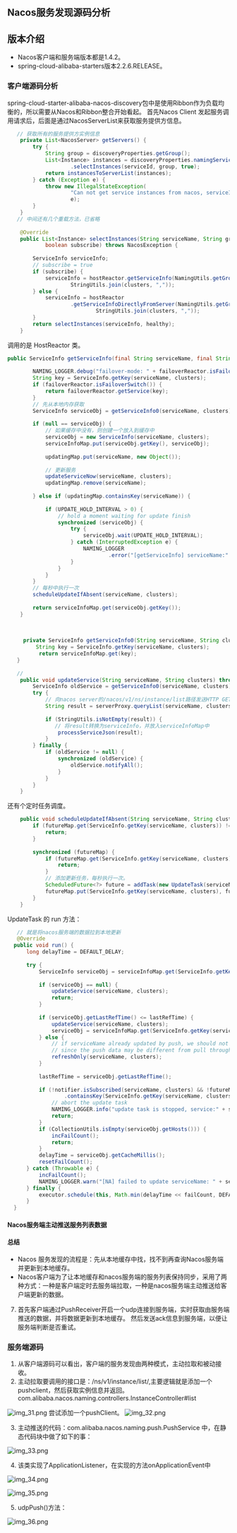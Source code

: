 ## Nacos服务发现源码分析
## 版本介绍
- Nacos客户端和服务端版本都是1.4.2。
- spring-cloud-alibaba-starters版本2.2.6.RELEASE。

### 客户端源码分析
spring-cloud-starter-alibaba-nacos-discovery包中是使用Ribbon作为负载均衡的，所以需要从Nacos和Ribbon整合开始看起。
首先Nacos Client 发起服务调用请求后，后面是通过NacosServerList来获取服务提供方信息。
```java 
   // 获取所有的服务提供方实例信息
	private List<NacosServer> getServers() {
		try {
			String group = discoveryProperties.getGroup();
			List<Instance> instances = discoveryProperties.namingServiceInstance()
					.selectInstances(serviceId, group, true);
			return instancesToServerList(instances);
		} catch (Exception e) {
			throw new IllegalStateException(
					"Can not get service instances from nacos, serviceId=" + serviceId,
					e);
		}
	}
   // 中间还有几个重载方法，已省略
    
    @Override
    public List<Instance> selectInstances(String serviceName, String groupName, List<String> clusters, boolean healthy,
            boolean subscribe) throws NacosException {
        
        ServiceInfo serviceInfo;
        // subscribe = true
        if (subscribe) {
            serviceInfo = hostReactor.getServiceInfo(NamingUtils.getGroupedName(serviceName, groupName),
                    StringUtils.join(clusters, ","));
        } else {
            serviceInfo = hostReactor
                    .getServiceInfoDirectlyFromServer(NamingUtils.getGroupedName(serviceName, groupName),
                            StringUtils.join(clusters, ","));
        }
        return selectInstances(serviceInfo, healthy);
    }
```

调用的是 HostReactor 类。
```java 
public ServiceInfo getServiceInfo(final String serviceName, final String clusters) {
        
        NAMING_LOGGER.debug("failover-mode: " + failoverReactor.isFailoverSwitch());
        String key = ServiceInfo.getKey(serviceName, clusters);
        if (failoverReactor.isFailoverSwitch()) {
            return failoverReactor.getService(key);
        }
        // 先从本地内存获取
        ServiceInfo serviceObj = getServiceInfo0(serviceName, clusters);
        
        if (null == serviceObj) {
            // 如果缓存中没有，则创建一个放入到缓存中
            serviceObj = new ServiceInfo(serviceName, clusters);
            serviceInfoMap.put(serviceObj.getKey(), serviceObj);
            
            updatingMap.put(serviceName, new Object());
            
            // 更新服务
            updateServiceNow(serviceName, clusters);
            updatingMap.remove(serviceName);
            
        } else if (updatingMap.containsKey(serviceName)) {
            
            if (UPDATE_HOLD_INTERVAL > 0) {
                // hold a moment waiting for update finish
                synchronized (serviceObj) {
                    try {
                        serviceObj.wait(UPDATE_HOLD_INTERVAL);
                    } catch (InterruptedException e) {
                        NAMING_LOGGER
                                .error("[getServiceInfo] serviceName:" + serviceName + ", clusters:" + clusters, e);
                    }
                }
            }
        }
        // 每秒中执行一次
        scheduleUpdateIfAbsent(serviceName, clusters);
        
        return serviceInfoMap.get(serviceObj.getKey());
    }
    
    
    
     private ServiceInfo getServiceInfo0(String serviceName, String clusters) {
         String key = ServiceInfo.getKey(serviceName, clusters);
          return serviceInfoMap.get(key);
   }
   
   // 
    public void updateService(String serviceName, String clusters) throws NacosException {
        ServiceInfo oldService = getServiceInfo0(serviceName, clusters);
        try {
            // 向nacos server的/nacos/v1/ns/instance/list路径发送HTTP GET请求
            String result = serverProxy.queryList(serviceName, clusters, pushReceiver.getUdpPort(), false);
            
            if (StringUtils.isNotEmpty(result)) {
               // 将result转换为serviceInfo，并放入serviceInfoMap中
                processServiceJson(result);
            }
        } finally {
            if (oldService != null) {
                synchronized (oldService) {
                    oldService.notifyAll();
                }
            }
        }
    }
```

还有个定时任务调度。
```java 
    public void scheduleUpdateIfAbsent(String serviceName, String clusters) {
        if (futureMap.get(ServiceInfo.getKey(serviceName, clusters)) != null) {
            return;
        }
        
        synchronized (futureMap) {
            if (futureMap.get(ServiceInfo.getKey(serviceName, clusters)) != null) {
                return;
            }
            // 添加更新任务，每秒执行一次。
            ScheduledFuture<?> future = addTask(new UpdateTask(serviceName, clusters));
            futureMap.put(ServiceInfo.getKey(serviceName, clusters), future);
        }
    }
```

UpdateTask 的 run 方法：

```java 
   // 就是将nacos服务端的数据拉到本地更新
   @Override
  public void run() {
      long delayTime = DEFAULT_DELAY;
      
      try {
          ServiceInfo serviceObj = serviceInfoMap.get(ServiceInfo.getKey(serviceName, clusters));
          
          if (serviceObj == null) {
              updateService(serviceName, clusters);
              return;
          }
          
          if (serviceObj.getLastRefTime() <= lastRefTime) {
              updateService(serviceName, clusters);
              serviceObj = serviceInfoMap.get(ServiceInfo.getKey(serviceName, clusters));
          } else {
              // if serviceName already updated by push, we should not override it
              // since the push data may be different from pull through force push
              refreshOnly(serviceName, clusters);
          }
          
          lastRefTime = serviceObj.getLastRefTime();
          
          if (!notifier.isSubscribed(serviceName, clusters) && !futureMap
                  .containsKey(ServiceInfo.getKey(serviceName, clusters))) {
              // abort the update task
              NAMING_LOGGER.info("update task is stopped, service:" + serviceName + ", clusters:" + clusters);
              return;
          }
          if (CollectionUtils.isEmpty(serviceObj.getHosts())) {
              incFailCount();
              return;
          }
          delayTime = serviceObj.getCacheMillis();
          resetFailCount();
      } catch (Throwable e) {
          incFailCount();
          NAMING_LOGGER.warn("[NA] failed to update serviceName: " + serviceName, e);
      } finally {
          executor.schedule(this, Math.min(delayTime << failCount, DEFAULT_DELAY * 60), TimeUnit.MILLISECONDS);
      }
  }
```

#### Nacos服务端主动推送服务列表数据



#### 总结
- Nacos 服务发现的流程是：先从本地缓存中找，找不到再查询Nacos服务端并更新到本地缓存。
- Nacos客户端为了让本地缓存和nacos服务端的服务列表保持同步，采用了两种方式：一种是客户端定时去服务端拉取，一种是nacos服务端主动推送给客户端更新的数据。

7. 首先客户端通过PushReceiver开启一个udp连接到服务端，实时获取由服务端推送的数据，并将数据更新到本地缓存。
   然后发送ack信息到服务端，以便让服务端判断是否重试。


### 服务端源码
1. 从客户端源码可以看出，客户端的服务发现由两种模式，主动拉取和被动接收。
2. 主动拉取要调用的接口是：/ns/v1/instance/list/,主要逻辑就是添加一个pushclient，然后获取实例信息并返回。
   com.alibaba.nacos.naming.controllers.InstanceController#list

![img_31.png](img_31.png)
尝试添加一个pushClient。
![img_32.png](img_32.png)

3. 主动推送的代码：com.alibaba.nacos.naming.push.PushService 中，在静态代码块中做了如下的事：

![img_33.png](img_33.png)

4. 该类实现了ApplicationListener，在实现的方法onApplicationEvent中

![img_34.png](img_34.png)

![img_35.png](img_35.png)

5. udpPush()方法：

![img_36.png](img_36.png)